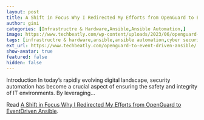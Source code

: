 ```yaml
---
layout: post
title: A Shift in Focus Why I Redirected My Efforts from OpenGuard to EventDriven Ansible
author: gini
categories: [Infrastructre & Hardware,Ansible,Ansible Automation,]
image: https://www.techbeatly.com/wp-content/uploads/2023/06/openguard-to-event-driven-ansible-2-1024x576.png
tags: [infrastructre & hardware,ansible,ansible automation,cyber security,event driven ansible,openguard,security automation,what is openguard,]
ext_url: https://www.techbeatly.com/openguard-to-event-driven-ansible/
show-avatar: true
featured: false
hidden: false
---
```


Introduction In today&#8217;s rapidly evolving digital landscape, security automation has become a crucial aspect of ensuring the safety and integrity of IT environments. By leveraging&#46;&#46;&#46;

Read [A Shift in Focus Why I Redirected My Efforts from OpenGuard to EventDriven Ansible](https://www.techbeatly.com/openguard-to-event-driven-ansible/).